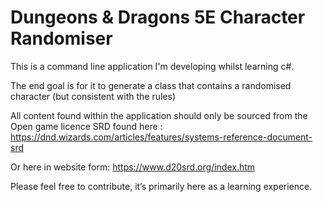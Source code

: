 #  Dungeons & Dragons 5E Character Randomiser

This is a command line application I'm developing whilst learning c#.

The end goal is for it to generate a class that contains a randomised character (but consistent with the rules)

All content found within the application should only be sourced from the Open game licence SRD found here : https://dnd.wizards.com/articles/features/systems-reference-document-srd

Or here in website form: https://www.d20srd.org/index.htm

Please feel free to contribute, it’s primarily here as a learning experience.
